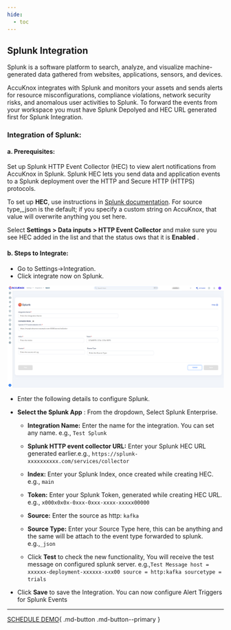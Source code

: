 ```yaml
---
hide:
  - toc
---
```


## Splunk Integration

Splunk is a software platform to search, analyze, and visualize machine-generated data gathered from websites, applications, sensors, and devices.

AccuKnox integrates with Splunk and monitors your assets and sends alerts for resource misconfigurations, compliance violations, network security risks, and anomalous user activities to Splunk. To forward the events from your workspace you must have Splunk Depolyed and HEC URL generated first for Splunk Integration.

### Integration of Splunk:
#### a. Prerequisites:

Set up Splunk HTTP Event Collector (HEC) to view alert notifications from AccuKnox in Splunk. Splunk HEC lets you send data and application events to a Splunk deployment over the HTTP and Secure HTTP (HTTPS) protocols.

To set up **HEC**, use instructions in [Splunk documentation](https://docs.splunk.com/Documentation/Splunk/latest/Data/UsetheHTTPEventCollector). For source type,_json is the default; if you specify a custom string on AccuKnox, that value will overwrite anything you set here.

Select **Settings > Data inputs > HTTP Event Collector** and make sure you see HEC added in the list and that the status ows that it is **Enabled** .

#### b. Steps to Integrate:
+ Go to Settings->Integration.
+ Click integrate now on Splunk.

![](/integrations/images/splunk-int.png)

+ Enter the following details to configure Splunk.
+ **Select the Splunk App** : From the dropdown, Select Splunk Enterprise.

    + **Integration Name:** Enter the name for the integration. You can set any name. e.g., ``` Test Splunk ```
    + **Splunk HTTP event collector URL:** Enter your Splunk HEC URL generated earlier.e.g., ``` https://splunk-xxxxxxxxxx.com/services/collector ```
    + **Index:** Enter your Splunk Index, once created while creating HEC. e.g., ``` main ```
    + **Token:** Enter your Splunk Token, generated while creating HEC URL. e.g., ``` x000x0x0x-0xxx-0xxx-xxxx-xxxxx00000 ```
    + **Source:** Enter the source as http: `` kafka ``

    + **Source Type:** Enter your Source Type here, this can be anything and the same will be attach to the event type forwarded to splunk. e.g.,``` _json ```

    + Click **Test** to check the new functionality, You will receive the test message on configured splunk server. e.g.,``` Test Message host = xxxxxx-deployment-xxxxxx-xxx00 source = http:kafka sourcetype = trials ```
+ Click **Save** to save the Integration. You can now configure Alert Triggers for Splunk Events

- - - 
[SCHEDULE DEMO](https://www.accuknox.com/contact-us){ .md-button .md-button--primary }